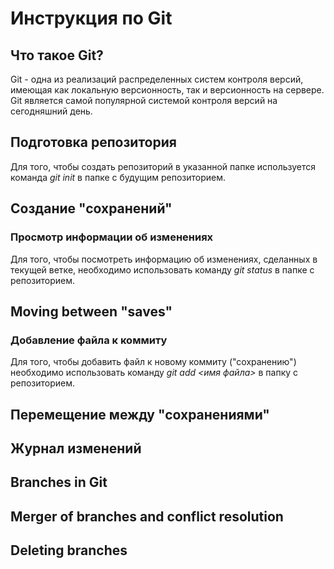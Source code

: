 # Инструкция по Git

## Что такое Git?

Git - одна из реализаций распределенных систем контроля версий, имеющая как локальную версионность, так и версионность на сервере. Git является самой популярной системой контроля версий на сегодняшний день.

## Подготовка репозитория

Для того, чтобы создать репозиторий в указанной папке используется команда *git init* в папке с будущим репозиторием.

## Создание "сохранений"

### Просмотр информации об изменениях

Для того, чтобы посмотреть информацию об изменениях, сделанных в текущей ветке, необходимо использовать команду *git status* в папке с репозиторием.

## Moving between "saves"

### Добавление файла к коммиту

Для того, чтобы добавить файл к новому коммиту ("сохранению") необходимо использовать команду *git add <имя файла>* в папку с репозиторием.

### 

## Перемещение между "сохранениями"

## Журнал изменений

## Branches in Git

## Merger of branches and conflict resolution

## Deleting branches

